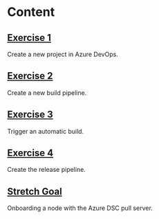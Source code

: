 # Content

## [Exercise 1](Exercise1.md)

Create a new project in Azure DevOps.

## [Exercise 2](Exercise2.md)

Create a new build pipeline.

## [Exercise 3](Exercise3.md)

Trigger an automatic build.

## [Exercise 4](Exercise4.md)

Create the release pipeline.

## [Stretch Goal](StretchGoal.md)

Onboarding a node with the Azure DSC pull server.
